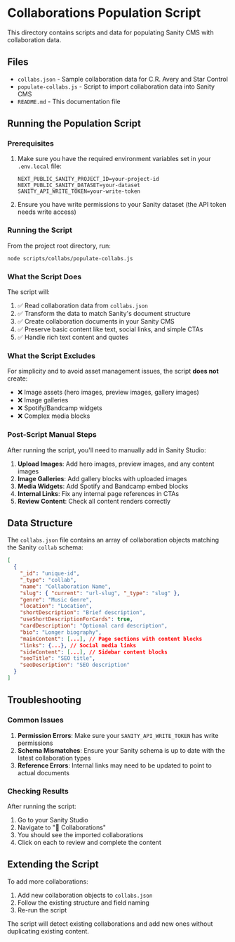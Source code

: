 # Collaborations Population Script

This directory contains scripts and data for populating Sanity CMS with collaboration data.

## Files

- `collabs.json` - Sample collaboration data for C.R. Avery and Star Control
- `populate-collabs.js` - Script to import collaboration data into Sanity CMS
- `README.md` - This documentation file

## Running the Population Script

### Prerequisites

1. Make sure you have the required environment variables set in your `.env.local` file:
   ```
   NEXT_PUBLIC_SANITY_PROJECT_ID=your-project-id
   NEXT_PUBLIC_SANITY_DATASET=your-dataset
   SANITY_API_WRITE_TOKEN=your-write-token
   ```

2. Ensure you have write permissions to your Sanity dataset (the API token needs write access)

### Running the Script

From the project root directory, run:

```bash
node scripts/collabs/populate-collabs.js
```

### What the Script Does

The script will:

1. ✅ Read collaboration data from `collabs.json`
2. ✅ Transform the data to match Sanity's document structure
3. ✅ Create collaboration documents in your Sanity CMS
4. ✅ Preserve basic content like text, social links, and simple CTAs
5. ✅ Handle rich text content and quotes

### What the Script Excludes

For simplicity and to avoid asset management issues, the script **does not** create:

- ❌ Image assets (hero images, preview images, gallery images)
- ❌ Image galleries
- ❌ Spotify/Bandcamp widgets
- ❌ Complex media blocks

### Post-Script Manual Steps

After running the script, you'll need to manually add in Sanity Studio:

1. **Upload Images**: Add hero images, preview images, and any content images
2. **Image Galleries**: Add gallery blocks with uploaded images
3. **Media Widgets**: Add Spotify and Bandcamp embed blocks
4. **Internal Links**: Fix any internal page references in CTAs
5. **Review Content**: Check all content renders correctly

## Data Structure

The `collabs.json` file contains an array of collaboration objects matching the Sanity `collab` schema:

```json
[
  {
    "_id": "unique-id",
    "_type": "collab",
    "name": "Collaboration Name",
    "slug": { "current": "url-slug", "_type": "slug" },
    "genre": "Music Genre",
    "location": "Location",
    "shortDescription": "Brief description",
    "useShortDescriptionForCards": true,
    "cardDescription": "Optional card description",
    "bio": "Longer biography",
    "mainContent": [...], // Page sections with content blocks
    "links": {...}, // Social media links
    "sideContent": [...], // Sidebar content blocks
    "seoTitle": "SEO title",
    "seoDescription": "SEO description"
  }
]
```

## Troubleshooting

### Common Issues

1. **Permission Errors**: Make sure your `SANITY_API_WRITE_TOKEN` has write permissions
2. **Schema Mismatches**: Ensure your Sanity schema is up to date with the latest collaboration types
3. **Reference Errors**: Internal links may need to be updated to point to actual documents

### Checking Results

After running the script:

1. Go to your Sanity Studio
2. Navigate to "🤝 Collaborations"
3. You should see the imported collaborations
4. Click on each to review and complete the content

## Extending the Script

To add more collaborations:

1. Add new collaboration objects to `collabs.json`
2. Follow the existing structure and field naming
3. Re-run the script

The script will detect existing collaborations and add new ones without duplicating existing content.